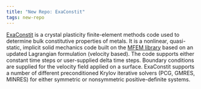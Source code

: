 ```yaml
---
title: "New Repo: ExaConstit"
tags: new-repo
---
```


[ExaConstit](https://github.com/LLNL/ExaConstit) is a crystal plasticity finite-element methods code used to determine bulk constitutive properties of metals. It is a nonlinear, quasi-static, implicit solid mechanics code built on the [MFEM library](https://github.com/mfem) based on an updated Lagrangian formulation (velocity based). The code supports either constant time steps or user-supplied delta time steps. Boundary conditions are supplied for the velocity field applied on a surface. ExaConstit supports a number of different preconditioned Krylov iterative solvers (PCG, GMRES, MINRES) for either symmetric or nonsymmetric positive-definite systems.

